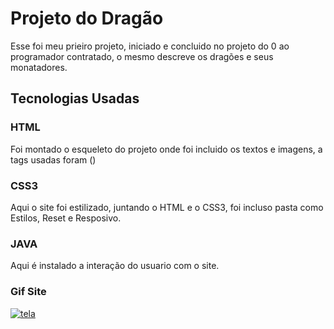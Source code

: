 # Projeto do Dragão 
Esse foi meu prieiro projeto, iniciado e concluido no projeto do 0 ao programador contratado, o mesmo descreve os dragões e seus monatadores.

## Tecnologias Usadas

### HTML
Foi montado o esqueleto do projeto onde foi incluido os textos e imagens, a tags usadas foram ()

### CSS3
Aqui o site foi estilizado, juntando o HTML e o CSS3, foi incluso pasta como Estilos, Reset e Resposivo.

### JAVA
Aqui é instalado a interação do usuario com o site. 

### Gif Site

[<img scr="./tela.gif" alt= tela iunicial do projeo>](https://eliezzerr.github.io/Projeto-drag-o/)




